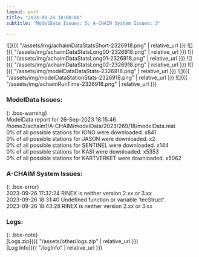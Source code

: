 ```yaml
---
layout: post
title: "2023-09-26 18:00:00"
subtitle: "ModelData Issues: 5; A-CHAIM System Issues: 3"

---
```


![]({{ "/assets/img/achaimDataStatsShort-2326918.png" | relative_url }})
![]({{ "/assets/img/achaimDataStatsLong00-2326918.png" | relative_url }})
![]({{ "/assets/img/achaimDataStatsLong01-2326918.png" | relative_url }})
![]({{ "/assets/img/achaimDataStatsLong02-2326918.png" | relative_url }})
![]({{ "/assets/img/modelDataDataStats-2326918.png" | relative_url }})
![]({{ "/assets/img/modelDataStationStats-2326918.png" | relative_url }})
![]({{ "/assets/img/achaimRunTime-2326918.png" | relative_url }})


### ModelData Issues:  
  
{: .box-warning}  
 ModelData report for 26-Sep-2023 18:15:46   
 /home2/achaim1/A-CHAIM/modelData/2023/269/18/modelData.mat   
 0% of all possible stations for IONO were downloaded. x841   
 0% of all possible stations for JASON were downloaded. x2   
 0% of all possible stations for SENTINEL were downloaded. x144   
 0% of all possible stations for KASI were downloaded. x5353   
 0% of all possible stations for KARTVERKET were downloaded. x5062   
  
### A-CHAIM System Issues:  
  
{: .box-error}  
2023-09-26 17:32:24 RINEX is neither version 2.xx or 3.xx  
2023-09-26 18:31:40 Undefined function or variable 'tecStruct'.  
2023-09-26 18:43:28 RINEX is neither version 2.xx or 3.xx  

### Logs:  
  
{: .box-note}  
[Logs.zip]({{ "/assets/other/logs.zip" | relative_url }})  
[Log Info]({{ "/logInfo" | relative_url }})  
